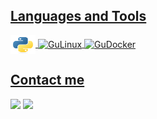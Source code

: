 ### 



<div align="center">
  <a href="https://github.com/szvieira">
</div>
 <div style="display: inline_block"><br>
  <h2>Languages and Tools</h2>
  <img align="center" alt="GuPython" height="30" width="40" src="https://raw.githubusercontent.com/devicons/devicon/master/icons/python/python-original.svg">
  <img align="center" alt="GuLinux" height="30" width="40" src="https://cdn.jsdelivr.net/gh/devicons/devicon/icons/linux/linux-original.svg" />
  <img align="center" alt="GuDocker" height="30" width="40" src="https://cdn.jsdelivr.net/gh/devicons/devicon/icons/docker/docker-plain.svg" /> 

          
          
          

</div>
  
  ##

  <div> 
  <h2>Contact me</h2>
  <a href = "mailto:guga9055@gmail.com"><img src="https://img.shields.io/badge/-Gmail-%23333?style=for-the-badge&logo=gmail&logoColor=white" target="_blank"></a>
  <a href="https://www.linkedin.com/in/gustavo-vieira-dev" target="_blank"><img src="https://img.shields.io/badge/-LinkedIn-%230077B5?style=for-the-badge&logo=linkedin&logoColor=white" target="_blank"></a> 
 
 
 
</div>
